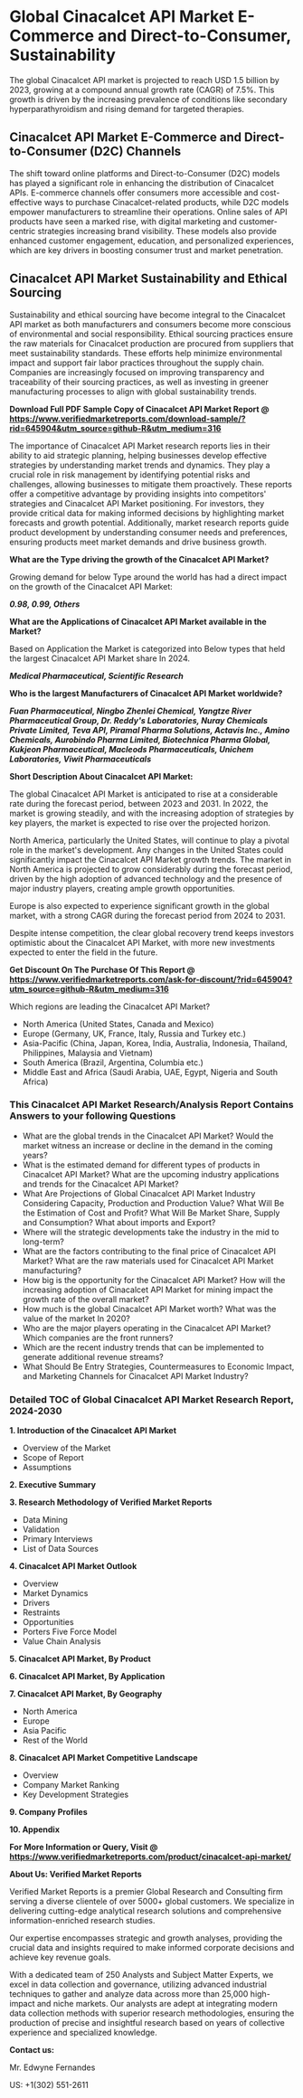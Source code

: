<h1>Global Cinacalcet API Market E-Commerce and Direct-to-Consumer, Sustainability</h1><p class=""><p>The global Cinacalcet API market is projected to reach USD 1.5 billion by 2023, growing at a compound annual growth rate (CAGR) of 7.5%. This growth is driven by the increasing prevalence of conditions like secondary hyperparathyroidism and rising demand for targeted therapies.</p><h2>Cinacalcet API Market E-Commerce and Direct-to-Consumer (D2C) Channels</h2><p>The shift toward online platforms and Direct-to-Consumer (D2C) models has played a significant role in enhancing the distribution of Cinacalcet APIs. E-commerce channels offer consumers more accessible and cost-effective ways to purchase Cinacalcet-related products, while D2C models empower manufacturers to streamline their operations. Online sales of API products have seen a marked rise, with digital marketing and customer-centric strategies increasing brand visibility. These models also provide enhanced customer engagement, education, and personalized experiences, which are key drivers in boosting consumer trust and market penetration.</p><h2>Cinacalcet API Market Sustainability and Ethical Sourcing</h2><p>Sustainability and ethical sourcing have become integral to the Cinacalcet API market as both manufacturers and consumers become more conscious of environmental and social responsibility. Ethical sourcing practices ensure the raw materials for Cinacalcet production are procured from suppliers that meet sustainability standards. These efforts help minimize environmental impact and support fair labor practices throughout the supply chain. Companies are increasingly focused on improving transparency and traceability of their sourcing practices, as well as investing in greener manufacturing processes to align with global sustainability trends.</p></p><p class=""><strong>Download Full PDF Sample Copy of Cinacalcet API Market Report @ <a href="https://www.verifiedmarketreports.com/download-sample/?rid=645904&utm_source=github-R&utm_medium=316" target="_blank">https://www.verifiedmarketreports.com/download-sample/?rid=645904&utm_source=github-R&utm_medium=316</a></strong></p><p>The importance of&nbsp;Cinacalcet API Market research reports lies in their ability to aid strategic planning, helping businesses develop effective strategies by understanding market trends and dynamics. They play a crucial role in risk management by identifying potential risks and challenges, allowing businesses to mitigate them proactively. These reports offer a competitive advantage by providing insights into competitors' strategies and Cinacalcet API Market positioning. For investors, they provide critical data for making informed decisions by highlighting market forecasts and growth potential. Additionally, market research reports guide product development by understanding consumer needs and preferences, ensuring products meet market demands and drive business growth.</p><p><strong>What are the&nbsp;Type driving the growth of the Cinacalcet API Market?</strong></p><p id="" class="">Growing demand for below Type around the world has had a direct impact on the growth of the Cinacalcet API Market:</p><p class=""><em><strong>0.98, 0.99, Others</strong></em></p><p class=""><strong>What are the&nbsp;Applications&nbsp;of Cinacalcet API Market available in the Market?</strong></p><p id="" class="">Based on Application the Market is categorized into Below types that held the largest Cinacalcet API Market share In 2024.</p><p class=""><em><strong>Medical Pharmaceutical, Scientific Research</strong></em></p><p class=""><strong>Who is the largest Manufacturers of Cinacalcet API Market worldwide?</strong></p><p><em><strong>Fuan Pharmaceutical, Ningbo Zhenlei Chemical, Yangtze River Pharmaceutical Group, Dr. Reddy's Laboratories, Nuray Chemicals Private Limited, Teva API, Piramal Pharma Solutions, Actavis Inc., Amino Chemicals, Aurobindo Pharma Limited, Biotechnica Pharma Global, Kukjeon Pharmaceutical, Macleods Pharmaceuticals, Unichem Laboratories, Viwit Pharmaceuticals</strong></em></p><p id="" class=""><strong>Short Description About Cinacalcet API Market:</strong></p><p>The global Cinacalcet API Market is anticipated to rise at a considerable rate during the forecast period, between 2023 and 2031. In 2022, the market is growing steadily, and with the increasing adoption of strategies by key players, the market is expected to rise over the projected horizon.</p><p>North America, particularly the United States, will continue to play a pivotal role in the market's development. Any changes in the United States could significantly impact the Cinacalcet API Market growth trends. The market in North America is projected to grow considerably during the forecast period, driven by the high adoption of advanced technology and the presence of major industry players, creating ample growth opportunities.</p><p>Europe is also expected to experience significant growth in the global market, with a strong CAGR during the forecast period from 2024 to 2031.</p><p>Despite intense competition, the clear global recovery trend keeps investors optimistic about the Cinacalcet API Market, with more new investments expected to enter the field in the future.</p><p id="" class=""><strong>Get Discount On The Purchase Of This Report @ <a href="https://www.verifiedmarketreports.com/ask-for-discount/?rid=645904?utm_source=github-R&utm_medium=316" target="_blank">https://www.verifiedmarketreports.com/ask-for-discount/?rid=645904?utm_source=github-R&utm_medium=316</a></strong></p><p class="">Which regions are leading the Cinacalcet API Market?</p><ul><li>North America (United States, Canada and Mexico)</li><li>Europe (Germany, UK, France, Italy, Russia and Turkey etc.)</li><li>Asia-Pacific (China, Japan, Korea, India, Australia, Indonesia, Thailand, Philippines, Malaysia and Vietnam)</li><li>South America (Brazil, Argentina, Columbia etc.)</li><li>Middle East and Africa (Saudi Arabia, UAE, Egypt, Nigeria and South Africa)</li></ul><h3 id="" class="">This Cinacalcet API Market Research/Analysis Report Contains Answers to your following Questions</h3><ul><li>What are the global trends in the Cinacalcet API Market? Would the market witness an increase or decline in the demand in the coming years?</li><li>What is the estimated demand for different types of products in Cinacalcet API Market? What are the upcoming industry applications and trends for the Cinacalcet API Market?</li><li>What Are Projections of Global Cinacalcet API Market Industry Considering Capacity, Production and Production Value? What Will Be the Estimation of Cost and Profit? What Will Be Market Share, Supply and Consumption? What about imports and Export?</li><li>Where will the strategic developments take the industry in the mid to long-term?</li><li>What are the factors contributing to the final price of Cinacalcet API Market? What are the raw materials used for Cinacalcet API Market manufacturing?</li><li>How big is the opportunity for the Cinacalcet API Market? How will the increasing adoption of Cinacalcet API Market for mining impact the growth rate of the overall market?</li><li>How much is the global Cinacalcet API Market worth? What was the value of the market In 2020?</li><li>Who are the major players operating in the Cinacalcet API Market? Which companies are the front runners?</li><li>Which are the recent industry trends that can be implemented to generate additional revenue streams?</li><li>What Should Be Entry Strategies, Countermeasures to Economic Impact, and Marketing Channels for Cinacalcet API Market Industry?</li></ul><h3 id="" class="">Detailed TOC of Global Cinacalcet API Market Research Report, 2024-2030</h3><p id="" class=""><strong>1. Introduction of the Cinacalcet API Market</strong></p><ul><li>Overview of the Market</li><li>Scope of Report</li><li>Assumptions</li></ul><p id="" class=""><strong>2. Executive Summary</strong></p><p id="" class=""><strong>3. Research Methodology of Verified Market Reports</strong></p><ul><li>Data Mining</li><li>Validation</li><li>Primary Interviews</li><li>List of Data Sources</li></ul><p id="" class=""><strong>4. Cinacalcet API Market Outlook</strong></p><ul><li>Overview</li><li>Market Dynamics</li><li>Drivers</li><li>Restraints</li><li>Opportunities</li><li>Porters Five Force Model</li><li>Value Chain Analysis</li></ul><p id="" class=""><strong>5. Cinacalcet API Market, By Product</strong></p><p id="" class=""><strong>6. Cinacalcet API Market, By Application</strong></p><p id="" class=""><strong>7. Cinacalcet API Market, By Geography</strong></p><ul><li>North America</li><li>Europe</li><li>Asia Pacific</li><li>Rest of the World</li></ul><p id="" class=""><strong>8. Cinacalcet API Market Competitive Landscape</strong></p><ul><li>Overview</li><li>Company Market Ranking</li><li>Key Development Strategies</li></ul><p id="" class=""><strong>9. Company Profiles</strong></p><p id="" class=""><strong>10. Appendix</strong></p><p id="" class=""><strong>For More Information or Query, Visit @ <a href="https://www.verifiedmarketreports.com/product/cinacalcet-api-market/" target="_blank">https://www.verifiedmarketreports.com/product/cinacalcet-api-market/</a></strong></p><p id="" class=""><strong>About Us: Verified Market Reports</strong></p><p id="" class="">Verified Market Reports is a premier Global Research and Consulting firm serving a diverse clientele of over 5000+ global customers. We specialize in delivering cutting-edge analytical research solutions and comprehensive information-enriched research studies.</p><p id="" class="">Our expertise encompasses strategic and growth analyses, providing the crucial data and insights required to make informed corporate decisions and achieve key revenue goals.</p><p id="" class="">With a dedicated team of 250 Analysts and Subject Matter Experts, we excel in data collection and governance, utilizing advanced industrial techniques to gather and analyze data across more than 25,000 high-impact and niche markets. Our analysts are adept at integrating modern data collection methods with superior research methodologies, ensuring the production of precise and insightful research based on years of collective experience and specialized knowledge.</p><p id="" class=""><strong>Contact us:</strong></p><p id="" class="">Mr. Edwyne Fernandes</p><p id="" class="">US: +1(302) 551-2611</p>